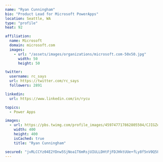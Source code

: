 ```yaml
---
name: "Ryan Cunningham"
bio: "Product Lead for Microsoft PowerApps"
location: Seattle, WA
type: "profile"
heat: 92

affiliation:
  name: Microsoft
  domain: microsoft.com
  images:
    - url: "/assets/images/organizations/microsoft.com-50x50.jpg"
      width: 50
      height: 50

twitter:
  username: rc_says
  url: https://twitter.com/rc_says
  followers: 2891

linkedin:
  url: https://www.linkedin.com/in/rycu

topics:
  - Power Apps

images:
  - url: https://pbs.twimg.com/profile_images/459747717862805504/CJIGZejd_400x400.png
    width: 400
    height: 400
    isCached: true
    title: "Ryan Cunningham"

secured: "jvRLCCYz04E2YDnw5SjNoa1T6mRsjUIULLDHtFjFDJHktUUe+fLy8f5nV0Q5FZzYkk6rTYcWt9FhqyTz6tGETKoVrBImAb1yJseTfSo0SEuVR5+M3gTiJJxj0CI/h5IC9kQtq0Nt+qJzdpZz372jTiZBvYQkUBQ9X52OlQ/U68W+38xTkpMhLwox5+14t2XJMLo5c4vxrxvhLOmF+0cwfKRT8S/Tde+4/h5p6s+SmV0MpTGhtauZ0d7hDHxFCNr+WgUwuVdi4ygqZRMeODGAfz3H5nCAgxcMzYoc5Yt89AD2/WqYoW+aH/IzpTbaMXUg1hMF3WJMMTpWUenOhVcPVeC93BqVoNaKELdN3hNMXpSCyQ4FJMu/c44eTLuKSVN8DTa6hxIUdZ7gG8oEbylBO8GubQ5KJevbIOTY5v0W4y8=;wnFskYokbVnrz/L56E/6Tw=="
---
```


